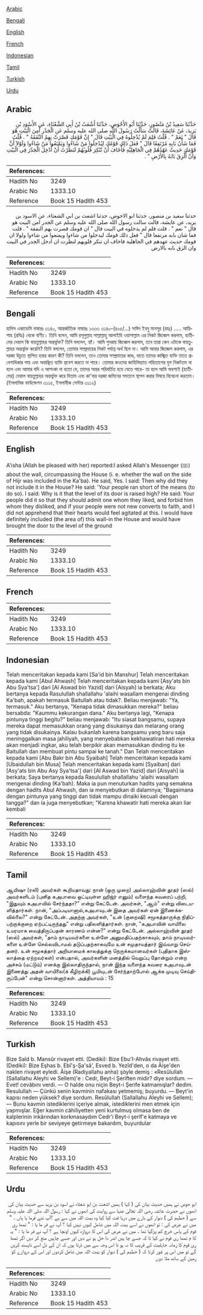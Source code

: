 [Arabic](#arabic)

[Bengali](#bengali)

[English](#english)

[French](#french)

[Indonesian](#indonesian)

[Tamil](#tamil)

[Turkish](#turkish)

[Urdu](#urdu)

## Arabic


<div dir="rtl" lang="ar" style={{fontSize:'larger',backgroundColor:'#f8f9fa',padding:20}}>
حَدَّثَنَا سَعِيدُ بْنُ مَنْصُورٍ، حَدَّثَنَا أَبُو الأَحْوَصِ، حَدَّثَنَا أَشْعَثُ بْنُ أَبِي الشَّعْثَاءِ، عَنِ الأَسْوَدِ بْنِ يَزِيدَ، عَنْ عَائِشَةَ، قَالَتْ سَأَلْتُ رَسُولَ اللَّهِ صلى الله عليه وسلم عَنِ الْجَدْرِ أَمِنَ الْبَيْتِ هُوَ قَالَ ‏"‏ نَعَمْ ‏"‏ ‏.‏ قُلْتُ فَلِمَ لَمْ يُدْخِلُوهُ فِي الْبَيْتِ قَالَ ‏"‏ إِنَّ قَوْمَكِ قَصَّرَتْ بِهِمُ النَّفَقَةُ ‏"‏ ‏.‏ قُلْتُ فَمَا شَأْنُ بَابِهِ مُرْتَفِعًا قَالَ ‏"‏ فَعَلَ ذَلِكِ قَوْمُكِ لِيُدْخِلُوا مَنْ شَاءُوا وَيَمْنَعُوا مَنْ شَاءُوا وَلَوْلاَ أَنَّ قَوْمَكِ حَدِيثٌ عَهْدُهُمْ فِي الْجَاهِلِيَّةِ فَأَخَافَ أَنْ تُنْكِرَ قُلُوبُهُمْ لَنَظَرْتُ أَنْ أُدْخِلَ الْجَدْرَ فِي الْبَيْتِ وَأَنْ أُلْزِقَ بَابَهُ بِالأَرْضِ ‏"‏ ‏.‏
</div>
<div style={{backgroundColor:'#f8f9fa',padding:20, marginBottom: 10}}><table> <thead> <tr> <th>References:</th> <th></th> </tr> </thead> <tbody><tr><td>Hadith No</td><td>3249</td></tr><tr><td>Arabic No</td><td>1333.10</td></tr><tr><td>Reference</td><td>Book 15 Hadith 453</td></tr></tbody></table></div>


<div dir="rtl" lang="ar" style={{fontSize:'larger',backgroundColor:'#f8f9fa',padding:20}}>
حدثنا سعيد بن منصور، حدثنا ابو الاحوص، حدثنا اشعث بن ابي الشعثاء، عن الاسود بن يزيد، عن عايشة، قالت سالت رسول الله صلى الله عليه وسلم عن الجدر امن البيت هو قال " نعم " . قلت فلم لم يدخلوه في البيت قال " ان قومك قصرت بهم النفقة " . قلت فما شان بابه مرتفعا قال " فعل ذلك قومك ليدخلوا من شاءوا ويمنعوا من شاءوا ولولا ان قومك حديث عهدهم في الجاهلية فاخاف ان تنكر قلوبهم لنظرت ان ادخل الجدر في البيت وان الزق بابه بالارض
</div>
<div style={{backgroundColor:'#f8f9fa',padding:20, marginBottom: 10}}><table> <thead> <tr> <th>References:</th> <th></th> </tr> </thead> <tbody><tr><td>Hadith No</td><td>3249</td></tr><tr><td>Arabic No</td><td>1333.10</td></tr><tr><td>Reference</td><td>Book 15 Hadith 453</td></tr></tbody></table></div>

## Bengali


<div dir="ltr" lang="bn" style={{fontSize:'larger',backgroundColor:'#f8f9fa',padding:20}}>
হাদিস একাডেমি নাম্বারঃ ৩১৪০, আন্তর্জাতিক নাম্বারঃ ১৩৩৩ ৩১৪০-(৪০৫/...) সাঈদ ইবনু মানসূর (রহঃ) ..... আয়িশাহ (রযিঃ) থেকে বর্ণিত। তিনি বলেন, আমি রসূলুল্লাহ সাল্লাল্লাহু আলাইহি ওয়াসাল্লাম এর নিকট জিজ্ঞেস করলাম, হাতীমের দেয়াল কি বায়তুল্লাহর অন্তর্ভুক্ত? তিনি বললেন, হ্যাঁ। আমি পুনরায় জিজ্ঞেস করলাম, তবে তারা কেন এটাকে বায়তুল্লাহর অন্তর্ভুক্ত করেনি? তিনি বললেন, তোমার সম্প্রদায়ের নিকট পর্যাপ্ত অর্থ ছিল না। আমি আবার জিজ্ঞেস করলাম, এর দরজা উচুতে স্থাপিত হবার কারণ কী? তিনি বললেন, তাও তোমার সম্প্রদায়ের কাণ্ড, যাতে তাদের কাঙ্খিত ব্যক্তি তাতে প্রবেশাধিকার পায় এবং অবাঞ্ছিত ব্যক্তি প্রবেশ করতে না পারে। তোমার কওমের জাহিলিয়্যাত পরিত্যাগের যুগ নিকটতম না হলে এবং আমার যদি এ আশংকা না হতো যে, তাদের অন্তর পরিবর্তিত হয়ে যেতে পারে- তা হলে আমি অবশ্যই (হাতীমের) দেয়াল বায়তুল্লাহর অন্তর্ভুক্ত করে দিতাম এবং কা'বার দরজা জমিনের সমতলে স্থাপন করার বিষয়ে বিবেচনা করতাম। (ইসলামিক ফাউন্ডেশন ৩১১৫, ইসলামীক সেন্টার ৩১১২)
</div>
<div style={{backgroundColor:'#f8f9fa',padding:20, marginBottom: 10}}><table> <thead> <tr> <th>References:</th> <th></th> </tr> </thead> <tbody><tr><td>Hadith No</td><td>3249</td></tr><tr><td>Arabic No</td><td>1333.10</td></tr><tr><td>Reference</td><td>Book 15 Hadith 453</td></tr></tbody></table></div>

## English


<div dir="ltr" lang="en" style={{fontSize:'larger',backgroundColor:'#f8f9fa',padding:20}}>
A'isha (Allah be pleased with her) reported:I asked Allah's Messenger (ﷺ) about the wall, circumpassing the House (i. e. whether the wall on the side of Hijr was included in the Ka'ba). He said, Yes. I said: Then why did they not include it in the House? He said: 'Your people ran short of the means (to do so). I said: Why is it that the level of its door is raised high? He said: Your people did it so that they should admit one whom they liked, and forbid him whom they disliked, and if your people were not new converts to faith, and I did not apprehend that their hearts would feel agitated at this. I would have definitely included (the area of) this wall-in the House and would have brought the door to the level of the ground
</div>
<div style={{backgroundColor:'#f8f9fa',padding:20, marginBottom: 10}}><table> <thead> <tr> <th>References:</th> <th></th> </tr> </thead> <tbody><tr><td>Hadith No</td><td>3249</td></tr><tr><td>Arabic No</td><td>1333.10</td></tr><tr><td>Reference</td><td>Book 15 Hadith 453</td></tr></tbody></table></div>

## French


<div dir="ltr" lang="fr" style={{fontSize:'larger',backgroundColor:'#f8f9fa',padding:20}}>

</div>
<div style={{backgroundColor:'#f8f9fa',padding:20, marginBottom: 10}}><table> <thead> <tr> <th>References:</th> <th></th> </tr> </thead> <tbody><tr><td>Hadith No</td><td>3249</td></tr><tr><td>Arabic No</td><td>1333.10</td></tr><tr><td>Reference</td><td>Book 15 Hadith 453</td></tr></tbody></table></div>

## Indonesian


<div dir="ltr" lang="id" style={{fontSize:'larger',backgroundColor:'#f8f9fa',padding:20}}>
Telah menceritakan kepada kami [Sa'id bin Manshur] Telah menceritakan kepada kami [Abul Ahwash] Telah menceritakan kepada kami [Asy'ats bin Abu Sya'tsa'] dari [Al Aswad bin Yazid] dari [Aisyah] ia berkata; Aku bertanya kepada Rasulullah shallallahu 'alaihi wasallam mengenai dinding Ka'bah, apakah termasuk Baitullah atau tidak?. Beliau menjawab: "Ya, termasuk." Aku bertanya, "Kenapa tidak dimasukkan mereka?" beliau bersabda: "Kaummu kekurangan dana." Aku bertanya lagi, "Kenapa pintunya tinggi begitu?" beliau menjawab: "Itu siasat bangsamu, supaya mereka dapat memasukkan orang yang disukainya dan melarang orang yang tidak disukainya. Kalau bukanlah karena bangsamu yang baru saja meninggalkan masa jahiliyah, yang menyebabkan kekhawatiran hati mereka akan menjadi ingkar, aku telah berpikir akan memasukkan dinding itu ke Baitullah dan membuat pintu sampai ke tanah." Dan Telah menceritakan kepada kami [Abu Bakr bin Abu Syaibah] Telah menceritakan kepada kami [Ubaidullah bin Musa] Telah menceritakan kepada kami [Syaiban] dari [Asy'ats bin Abu Asy Sya'tsa'] dari [Al Aswad bin Yazid] dari [Aisyah] ia berkata; Saya bertanya kepada Rasulullah shallallahu 'alaihi wasallam mengenai dinding (Ka'bah). Maka ia pun menuturkan hadits yang semakna dengan hadits Abul Ahwash, dan ia menyebutkan di dalamnya; "Bagaimana dengan pintunya yang tinggi dan tidak mampu dinaiki kecuali dengan tangga?" dan ia juga menyebutkan; "Karena khawatir hati mereka akan liar kembali
</div>
<div style={{backgroundColor:'#f8f9fa',padding:20, marginBottom: 10}}><table> <thead> <tr> <th>References:</th> <th></th> </tr> </thead> <tbody><tr><td>Hadith No</td><td>3249</td></tr><tr><td>Arabic No</td><td>1333.10</td></tr><tr><td>Reference</td><td>Book 15 Hadith 453</td></tr></tbody></table></div>

## Tamil


<div dir="ltr" lang="ta" style={{fontSize:'larger',backgroundColor:'#f8f9fa',padding:20}}>
ஆயிஷா (ரலி) அவர்கள் கூறியதாவது: நான் (ஒரு முறை) அல்லாஹ்வின் தூதர் (ஸல்) அவர்களிடம் (புனித கஅபாவை ஒட்டியுள்ள ஹிஜ்ர் எனும்) வளைந்த சுவரைப் பற்றி, "இதுவும் கஅபாவில் சேர்ந்ததா?" என்று கேட்டேன். அவர்கள், "ஆம்" என்று விடையளித்தார்கள். நான், "அப்படியானால்,கஅபாவுடன் இதை அவர்கள் ஏன் இணைக்கவில்லை?" என்று கேட்டேன். அதற்கு அவர்கள், "உன் (குறைஷி) சமூகத்தாருக்கு நிதிப்பற்றாக்குறை ஏற்பட்டிருந்தது" என்று பதிலளித்தார்கள். நான், "கஅபாவின் வாயிலை உயரமாக வைத்திருப்பதன் காரணம் என்ன?" என்று கேட்டேன். அல்லாஹ்வின் தூதர் (ஸல்) அவர்கள், "தாம் நாடியவர்களை உள்ளே அனுமதிப்பதற்காகவும், தாம் நாடியவர்களை உள்ளே செல்லவிடாமல் தடுப்பதற்காகவுமே உன் சமுதாயத்தார் இவ்வாறு செய்தனர். உன் சமூகத்தார் அறியாமைக் காலத்துக்கு நெருக்கமானவர்கள் (புதிதாக இஸ்லாத்தை ஏற்றவர்கள்) என்பதால், அவர்களின் மனத்தில் வெறுப்பு தோன்றும் என்ற அச்சம் (மட்டும்) எனக்கு இல்லாதிருந்தால், நான் இந்த வளைந்த சுவரை கஅபாவுடன் இணைத்து அதன் வாயிலை(க் கீழிறக்கி) பூமியுடன் சேர்ந்தாற்போல் ஆக்க முடிவு செய்திருப்பேன்" என்று சொன்னார்கள். அத்தியாயம் : 15
</div>
<div style={{backgroundColor:'#f8f9fa',padding:20, marginBottom: 10}}><table> <thead> <tr> <th>References:</th> <th></th> </tr> </thead> <tbody><tr><td>Hadith No</td><td>3249</td></tr><tr><td>Arabic No</td><td>1333.10</td></tr><tr><td>Reference</td><td>Book 15 Hadith 453</td></tr></tbody></table></div>

## Turkish


<div dir="ltr" lang="tr" style={{fontSize:'larger',backgroundColor:'#f8f9fa',padding:20}}>
Bize Saîd b. Mansûr rivayet etti. (Dediki): Bize Ebu'I-Ahvâs rivayet etti. (Dediki): Bize Eşhas b. Ebî'ş-Şa'sâ', Esved b. Yezîd'den, o da Âişe'den naklen rivayet eyledi. Âişe (Radiyallahu anha) şöyle demiş : «ResûlulIah (Sallallahu Aleyhi ve Sellem)'e : Cedr, Beyt-i Şeriften midir? diye sordum. — Evet! cevâbını verdi. — O halde onu niçin Beyt-i Şerife katmamışlar? dedim. Resulullah — Çünkü senin kavminin nafakası yetmemiş; buyurdu. — Beyt'in kapısı neden yüksek? diye sordum. Resûlullah (Sallallahu Aleyhi ve Sellem); — Bunu kavmin istediklerini içeriye almak, istediklerini men etmek için yapmışlar. Eğer kavmin câhiliyetten yeni kurtulmuş olmasa ben de kalplerinin inkârından korkmasaydım Cedr'i Beyt-i şerîf'e katmaya ve kapısını yerle bir seviyeye getirmeye bakardım, buyurdular
</div>
<div style={{backgroundColor:'#f8f9fa',padding:20, marginBottom: 10}}><table> <thead> <tr> <th>References:</th> <th></th> </tr> </thead> <tbody><tr><td>Hadith No</td><td>3249</td></tr><tr><td>Arabic No</td><td>1333.10</td></tr><tr><td>Reference</td><td>Book 15 Hadith 453</td></tr></tbody></table></div>

## Urdu


<div dir="rtl" lang="ur" style={{fontSize:'larger',backgroundColor:'#f8f9fa',padding:20}}>
ابو حوص نے ہمیں حدیث بیان کی ( کہا ) ہمیں اشعت بن ابو شعثاء نے اسود بن یزید سے حدیث بیان کی انھوں نے حضرت عائشہ رضی اللہ تعالیٰ عنہا سے روایت کی انھوں نے کہا : رسول اللہ صلی اللہ علیہ وسلم سے ( حطیم کی ) دیوار کے بارے میں دریا فت کیا کیا وہ بیت اللہ میں سے ہے ؟آپ ننے فرما یا ہاں ۔ " میں نے عرض کی : تو انھوں نے اسے بیت اللہ میں شامل کیوں نہیں کیا ؟ آپ نے فر ما یا : " تمھا ری قوم کے پاس خرچ کم پڑگیا تھا ۔ میں نے عرض کی اس کا دروازہ کیوں اونچا ہے ؟ آپ نے فر ما یا : " یہ کا م تمھا ری قوم نے کیا تا کہ جسے چا ہیں اندر دا خل ہو نے دیں اور جسے چاہیں منع کر دیں اگر تمھا ری قوم کا زمانہ جاہلیت کے قریب کا نہ ہو تا اس وجہ سے میں ڈرتا ہوں کہ ان کے دل اسے ناپسند کریں گے تو میں اس پر غور کرتا کہ ( حطیم کی ) دیوار کو بیت اللہ میں شامل کردوں اور اس کے دروازے کو زمین کے ساتھ ملا دوں
</div>
<div style={{backgroundColor:'#f8f9fa',padding:20, marginBottom: 10}}><table> <thead> <tr> <th>References:</th> <th></th> </tr> </thead> <tbody><tr><td>Hadith No</td><td>3249</td></tr><tr><td>Arabic No</td><td>1333.10</td></tr><tr><td>Reference</td><td>Book 15 Hadith 453</td></tr></tbody></table></div>